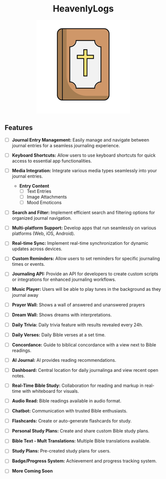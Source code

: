 <h1 align="center">
HeavenlyLogs
</h1>

<p align="center">
  <img src="https://github.com/ayeniswe/HeavenlyLogs/blob/main/app/_hl/public/logo.png?raw=true" alt="App logo"/>
</p>

## Features

- [ ] **Journal Entry Management:** Easily manage and navigate between journal entries for a seamless journaling experience.
- [ ] **Keyboard Shortcuts:** Allow users to use keyboard shortcuts for quick access to essential app functionalities.
- [ ] **Media Integration:** Integrate various media types seamlessly into your journal entries.
  - **Entry Content**
    - [ ] Text Entries
    - [ ] Image Attachments
    - [ ] Mood Emoticons
- [ ] **Search and Filter:** Implement efficient search and filtering options for organized journal navigation.
- [ ] **Multi-platform Support:** Develop apps that run seamlessly on various platforms (Web, iOS, Android).
- [ ] **Real-time Sync:** Implement real-time synchronization for dynamic updates across devices.
- [ ] **Custom Reminders:** Allow users to set reminders for specific journaling times or events.
- [ ] **Journaling API:** Provide an API for developers to create custom scripts or integrations for enhanced journaling workflows.
- [ ] **Music Player:** Users will be able to play tunes in the background as they journal away
- [ ] **Prayer Wall:** Shows a wall of answered and unanswered prayers
- [ ] **Dream Wall:** Shows dreams with interpretations.
- [ ] **Daily Trivia:** Daily trivia feature with results revealed every 24h.
- [ ] **Daily Verses:** Daily Bible verses at a set time.
- [ ] **Concordance:** Guide to biblical concordance with a view next to Bible readings.
- [ ] **AI Journal:** AI provides reading recommendations.
- [ ] **Dashboard:** Central location for daily journalinga and view recent open notes.
- [ ] **Real-Time Bible Study:** Collaboration for reading and markup in real-time with whiteboard for visuals.
- [ ] **Audio Read:** Bible readings available in audio format.
- [ ] **Chatbot:** Communication with trusted Bible enthusiasts.
- [ ] **Flashcards:** Create or auto-generate flashcards for study.
- [ ] **Personal Study Plans:** Create and share custom Bible study plans.
- [ ] **Bible Text - Mult Translations:** Multiple Bible translations available.
- [ ] **Study Plans:** Pre-created study plans for users.
- [ ] **Badge/Progress System:** Achievement and progress tracking system.
- [ ] **More Coming Soon**

